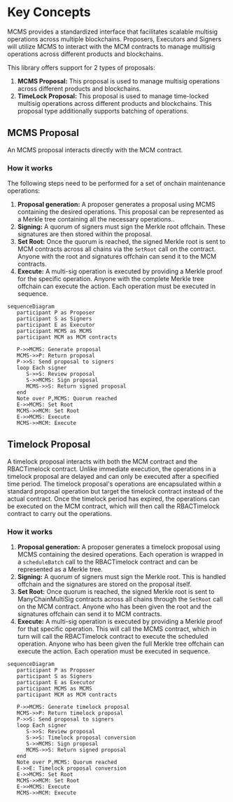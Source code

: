 # Key Concepts

MCMS provides a standardized interface that facilitates scalable multisig operations across multiple blockchains. Proposers, Executors and Signers will utilize MCMS to interact with the MCM contracts to manage multisig operations across different products and blockchains.

This library offers support for 2 types of proposals:

1. **MCMS Proposal:** This proposal is used to manage multisig operations across different products and blockchains.
2. **TimeLock Proposal:** This proposal is used to manage time-locked multisig operations across different products and blockchains. This proposal type additionally supports batching of operations.

## MCMS Proposal

An MCMS proposal interacts directly with the MCM contract.

### How it works

The following steps need to be performed for a set of onchain maintenance operations:

1. **Proposal generation:** A proposer generates a proposal using MCMS containing the desired operations. This proposal can be represented as a Merkle tree containing all the necessary operations..
2. **Signing:** A quorum of signers must sign the Merkle root offchain. These signatures are then stored within the proposal.
3. **Set Root:** Once the quorum is reached, the signed Merkle root is sent to MCM contracts across all chains via the `SetRoot` call on the contract. Anyone with the root and signatures offchain can send it to the MCM contracts.
4. **Execute:** A multi-sig operation is executed by providing a Merkle proof for the specific operation. Anyone with the complete Merkle tree offchain can execute the action. Each operation must be executed in sequence.

```mermaid
sequenceDiagram
   participant P as Proposer
   participant S as Signers
   participant E as Executor
   participant MCMS as MCMS
   participant MCM as MCM contracts

   P->>MCMS: Generate proposal
   MCMS->>P: Return proposal
   P->>S: Send proposal to signers
   loop Each signer
      S->>S: Review proposal
      S->>MCMS: Sign proposal
      MCMS->>S: Return signed proposal
   end
   Note over P,MCMS: Quorum reached
   E->>MCMS: Set Root
   MCMS->>MCM: Set Root
   E->>MCMS: Execute
   MCMS->>MCM: Execute
```

## Timelock Proposal

A timelock proposal interacts with both the MCM contract and the RBACTimelock contract. Unlike immediate execution, the operations in a timelock proposal are delayed and can only be executed after a specified time period. The timelock proposal's operations are encapsulated within a standard proposal operation but target the timelock contract instead of the actual contract. Once the timelock period has expired, the operations can be executed on the MCM contract, which will then call the RBACTimelock contract to carry out the operations.

### How it works

1. **Proposal generation:** A proposer generates a timelock proposal using MCMS containing the desired operations. Each operation is wrapped in a `scheduleBatch` call to the RBACTimelock contract and can be represented as a Merkle tree.
2. **Signing:** A quorum of signers must sign the Merkle root. This is handled offchain and the signatures are stored on the proposal itself.
3. **Set Root:** Once quorum is reached, the signed Merkle root is sent to ManyChainMultiSig contracts across all chains through the `SetRoot` call on the MCM contract. Anyone who has been given the root and the signatures offchain can send it to MCM contracts.
4. **Execute:** A multi-sig operation is executed by providing a Merkle proof for that specific operation. This will call the MCMS contract, which in turn will call the RBACTimelock contract to execute the scheduled operation. Anyone who has been given the full Merkle tree offchain can execute the action. Each operation must be executed in sequence.

```mermaid
sequenceDiagram
   participant P as Proposer
   participant S as Signers
   participant E as Executor
   participant MCMS as MCMS
   participant MCM as MCM contracts

   P->>MCMS: Generate timelock proposal
   MCMS->>P: Return timelock proposal
   P->>S: Send proposal to signers
   loop Each signer
      S->>S: Review proposal
      S->>S: Timelock proposal conversion
      S->>MCMS: Sign proposal
      MCMS->>S: Return signed proposal
   end
   Note over P,MCMS: Quorum reached
   E->>E: Timelock proposal conversion
   E->>MCMS: Set Root
   MCMS->>MCM: Set Root
   E->>MCMS: Execute
   MCMS->>MCM: Execute
```


<!-- The following steps need to be performed for a set of onchain maintenance operations
on the OWNED contracts:

1. [offchain, done by the Go Lib] **Merkle tree generation & signing (Required for all proposals):** A Merkle tree
   containing all the required
   ManyChainMultiSig ops (containing RBACTimelock.scheduleBatch calls) for the desired
   maintenance operations is generated by the proposers.
   A quorum of signers from the proposer ManyChainMultiSig must sign (offchain) the Merkle root.
2. **`setRoot` (Required for all proposals) call on all relevant ManyChainMultiSig contracts across chains:** The signed
   Merkle root is then sent to ManyChainMultiSigs. Anyone who has been given the root
   and the signatures offchain can send it to ManyChainMultiSigs.
3. **`execute` on ManyChainMultiSig (Required for all proposals):** To propose an action to the RBACTimelock, a
   multi-sig op is executed by providing a Merkle proof for that specific op. Anyone who has been given the full Merkle
   tree offchain can propose the action.
4. **`executeBatch` on RBACTimeLock (Optional - Only for TimeLock Proposals):** After the timelock wait period expires,
   the proposed actions in TimeLock can be executed. This assumes that the cancellers have not cancelled them in the
   meantime. Anyone can execute the actions because all the required information is available on the blockchain through
   event logs. -->